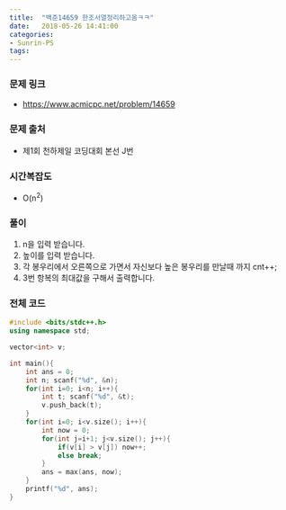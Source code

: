```yaml
---
title:  "백준14659 한조서열정리하고옴ㅋㅋ"
date:   2018-05-26 14:41:00
categories:
- Sunrin-PS
tags:
---
```


### 문제 링크
* https://www.acmicpc.net/problem/14659

### 문제 출처
* 제1회 천하제일 코딩대회 본선 J번

### 시간복잡도
* O(n<sup>2</sup>)

### 풀이
1. n을 입력 받습니다.
2. 높이를 입력 받습니다.
3. 각 봉우리에서 오른쪽으로 가면서 자신보다 높은 봉우리를 만날때 까지 cnt++;
4. 3번 항복의 최대값을 구해서 출력합니다.

### 전체 코드
```cpp
#include <bits/stdc++.h>
using namespace std;

vector<int> v;

int main(){
	int ans = 0;
	int n; scanf("%d", &n);
	for(int i=0; i<n; i++){
		int t; scanf("%d", &t);
		v.push_back(t);
	}
	for(int i=0; i<v.size(); i++){
		int now = 0;
		for(int j=i+1; j<v.size(); j++){
			if(v[i] > v[j]) now++;
			else break;
		}
		ans = max(ans, now);
	}
	printf("%d", ans);
}
```
